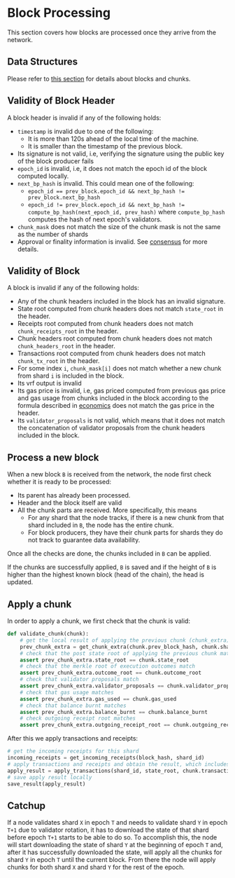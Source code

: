 # Block Processing

This section covers how blocks are processed once they arrive from the network.

## Data Structures

Please refer to [this section](../DataStructures/Block.md) for details about blocks and chunks.

## Validity of Block Header

A block header is invalid if any of the following holds:

- `timestamp` is invalid due to one of the following:
  - It is more than 120s ahead of the local time of the machine.
  - It is smaller than the timestamp of the previous block.
- Its signature is not valid, i.e, verifying the signature using the public key of the block producer fails
- `epoch_id` is invalid, i.e, it does not match the epoch id of the block computed locally.
- `next_bp_hash` is invalid. This could mean one of the following:
  - `epoch_id == prev_block.epoch_id && next_bp_hash != prev_block.next_bp_hash`
  - `epoch_id != prev_block.epoch_id && next_bp_hash != compute_bp_hash(next_epoch_id, prev_hash)` where `compute_bp_hash` computes the hash of next epoch's validators.
- `chunk_mask` does not match the size of the chunk mask is not the same as the number of shards
- Approval or finality information is invalid. See [consensus](Consensus.md) for more details.


## Validity of Block

A block is invalid if any of the following holds:

- Any of the chunk headers included in the block has an invalid signature.
- State root computed from chunk headers does not match `state_root` in the header.
- Receipts root computed from chunk headers does not match `chunk_receipts_root` in the header.
- Chunk headers root computed from chunk headers does not match `chunk_headers_root` in the header.
- Transactions root computed from chunk headers does not match `chunk_tx_root` in the header.
- For some index `i`, `chunk_mask[i]` does not match whether a new chunk from shard `i` is included in the block.
- Its vrf output is invalid
- Its gas price is invalid, i.e, gas priced computed from previous gas price and gas usage from chunks included in the block according to the formula described in [economics](../Economics/Economics.md) does not match the gas price in the header.
- Its `validator_proposals` is not valid, which means that it does not match the concatenation of validator proposals from the chunk headers included in the block.

## Process a new block

When a new block `B` is received from the network, the node first check whether it is ready to be processed:

- Its parent has already been processed.
- Header and the block itself are valid
- All the chunk parts are received. More specifically, this means
  - For any shard that the node tracks, if there is a new chunk from that shard included in `B`, the node has the entire chunk.
  - For block producers, they have their chunk parts for shards they do not track to guarantee data availability.
  
Once all the checks are done, the chunks included in `B` can be applied.

If the chunks are successfully applied, `B` is saved and if the height of `B` is higher than the highest known block (head of the chain),
the head is updated.

## Apply a chunk

In order to apply a chunk, we first check that the chunk is valid:

```python
def validate_chunk(chunk):
    # get the local result of applying the previous chunk (chunk_extra)
    prev_chunk_extra = get_chunk_extra(chunk.prev_block_hash, chunk.shard_id)
    # check that the post state root of applying the previous chunk matches the prev state root in the current chunk
    assert prev_chunk_extra.state_root == chunk.state_root
    # check that the merkle root of execution outcomes match
    assert prev_chunk_extra.outcome_root == chunk.outcome_root
    # check that validator proposals match
    assert prev_chunk_extra.validator_proposals == chunk.validator_proposals
    # check that gas usage matches
    assert prev_chunk_extra.gas_used == chunk.gas_used
    # check that balance burnt matches
    assert prev_chunk_extra.balance_burnt == chunk.balance_burnt
    # check outgoing receipt root matches
    assert prev_chunk_extra.outgoing_receipt_root == chunk.outgoing_receipt_root
```

After this we apply transactions and receipts:

```python
# get the incoming receipts for this shard
incoming_receipts = get_incoming_receipts(block_hash, shard_id)
# apply transactions and receipts and obtain the result, which includes state changes and execution outcomes
apply_result = apply_transactions(shard_id, state_root, chunk.transactions, incoming_receipts, other_block_info)
# save apply result locally
save_result(apply_result)
```

## Catchup

If a node validates shard `X` in epoch `T` and needs to validate shard `Y` in epoch `T+1` due to validator rotation, it has to download the state of that shard before epoch `T+1` starts to be able to do so.
To accomplish this, the node will start downloading the state of shard `Y` at the beginning of epoch `T` and, after it has successfully downloaded the state, will apply all the chunks for shard `Y` in epoch `T` until the current block.
From there the node will apply chunks for both shard `X` and shard `Y` for the rest of the epoch.
